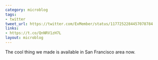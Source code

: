 ```yaml
---
category: microblog
tags:
- twitter
tweet_url: https://twitter.com/ExMember/status/1177252284457078784
links:
- https://t.co/QnNRV1zH7L
layout: microblog
---
```

The cool thing we made is available in San Francisco area now.
